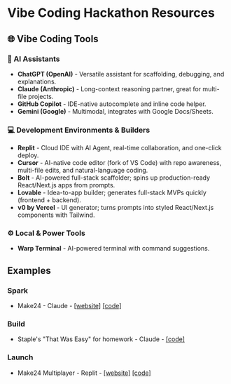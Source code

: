 # Vibe Coding Hackathon Resources

## 🌐 Vibe Coding Tools

### 🤖 AI Assistants
* **ChatGPT (OpenAI)** - Versatile assistant for scaffolding, debugging, and explanations.
* **Claude (Anthropic)** - Long-context reasoning partner, great for multi-file projects.
* **GitHub Copilot** - IDE-native autocomplete and inline code helper.
* **Gemini (Google)** - Multimodal, integrates with Google Docs/Sheets.

### 💻 Development Environments & Builders

* **Replit** - Cloud IDE with AI Agent, real-time collaboration, and one-click deploy.
* **Cursor** - AI-native code editor (fork of VS Code) with repo awareness, multi-file edits, and natural-language coding.
* **Bolt** - AI-powered full-stack scaffolder; spins up production-ready React/Next.js apps from prompts.
* **Lovable** - Idea-to-app builder; generates full-stack MVPs quickly (frontend + backend).
* **v0 by Vercel** - UI generator; turns prompts into styled React/Next.js components with Tailwind.

### ⚙️ Local & Power Tools

* **Warp Terminal** - AI-powered terminal with command suggestions.

## Examples
### Spark
- Make24 - Claude - [[website]](https://make24-claude.vercel.app) [[code]](/examples/Claude4-Make24)

### Build
- Staple's "That Was Easy" for homework - Claude - [[code]](/examples/Claude4-ThatWasEasy)
### Launch
- Make24 Multiplayer - Replit - [[website]](https://make24-replit.onrender.com) [[code]](/examples/Replit-Make24)
